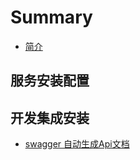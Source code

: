 # Summary

* [简介](README.md)

## 服务安装配置

## 开发集成安装

* [swagger 自动生成Api文档](kai-fa-ji-cheng-an-zhuang/swagger-zi-dong-sheng-cheng-api-wen-dang.md)

